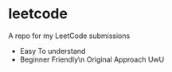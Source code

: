 # leetcode
 A repo for my LeetCode submissions
- Easy To understand 
- Beginner Friendly\n
Original Approach 
UwU
